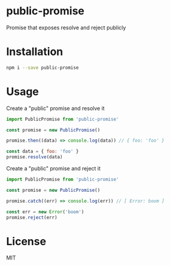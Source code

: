 # public-promise
Promise that exposes resolve and reject publicly

# Installation
```bash
npm i --save public-promise
```

# Usage
Create a "public" promise and resolve it
```js
import PublicPromise from 'public-promise'

const promise = new PublicPromise()

promise.then((data) => console.log(data)) // { foo: 'foo' }

const data = { foo: 'foo' }
promise.resolve(data)
```

Create a "public" promise and reject it
```js
import PublicPromise from 'public-promise'

const promise = new PublicPromise()

promise.catch((err) => console.log(err)) // [ Error: boom ]

const err = new Error('boom')
promise.reject(err)
```

# License
MIT